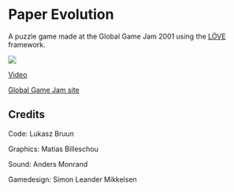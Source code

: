 Paper Evolution
===============

A puzzle game made at the Global Game Jam 2001 using the [LÖVE](http://love2d.org) framework.

<img src="https://github.com/lukaszbruun/Paper-Evolution/raw/master/screenshots/gameplay.png">

[Video](http://www.youtube.com/watch?v=2FZ4U0goknQ)

[Global Game Jam site](http://www.globalgamejam.org/2011/paper-evolution)

Credits
-------

Code: Lukasz Bruun

Graphics: Matias Billeschou

Sound: Anders Monrand

Gamedesign: Simon Leander Mikkelsen

